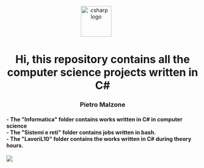 <br clear="both">

<div align="center">
  <img src="https://cdn.jsdelivr.net/gh/devicons/devicon/icons/csharp/csharp-original.svg" height="80" alt="csharp logo"  />
  <img width="30" />
</div>

<h1 align="center">Hi, this repository contains all the computer science projects written in C#</h1>

<h3 align="center">Pietro Malzone</h3>

<h4 align="left">- The "Informatica" folder contains works written in C# in computer science<br>- The "Sistemi e reti" folder contains jobs written in bash.<br>- The "LavoriL10" folder contains the works written in C# during theory hours.<br></h4>



[![](https://visitcount.itsvg.in/api?id=Pit17&icon=7&color=0)](https://visitcount.itsvg.in)
